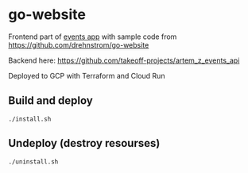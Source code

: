 # go-website
 
Frontend part of [events app](https://events-website-4kad4w6jba-uc.a.run.app/) with sample code from https://github.com/drehnstrom/go-website


Backend here: https://github.com/takeoff-projects/artem_z_events_api

Deployed to GCP with Terraform and Cloud Run

## Build and deploy

```
./install.sh
```

## Undeploy (destroy resourses)

```
./uninstall.sh
```